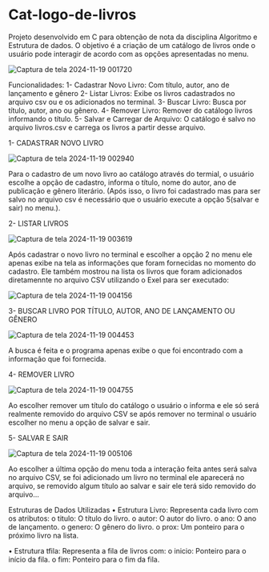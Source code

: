 # Cat-logo-de-livros
Projeto desenvolvido em C para obtenção de nota da disciplina Algoritmo e Estrutura de dados.
O objetivo é a criação de um catálogo de livros onde o usuário pode interagir de acordo com as opções apresentadas no menu.

![Captura de tela 2024-11-19 001720](https://github.com/user-attachments/assets/1a6d3abe-1155-451c-bfb3-085b2c51480a)

Funcionalidades:
1- Cadastrar Novo Livro: Com título, autor, ano de lançamento e gênero
2- Listar Livros: Exibe os livros cadastrados no arquivo csv ou e os adicionados no terminal.
3- Buscar Livro: Busca por título, autor, ano ou gênero.
4- Remover Livro: Remover do catálogo livros informando o título.
5- Salvar e Carregar de Arquivo: O catálogo é salvo no arquivo livros.csv e carrega os livros a partir desse arquivo.

1- CADASTRAR NOVO LIVRO

![Captura de tela 2024-11-19 002940](https://github.com/user-attachments/assets/b99af261-96c9-4962-bc84-d6fa0c14119f)

Para o cadastro de um novo livro ao catálogo através do termial, o usuário escolhe a opção de cadastro, informa o título, nome do autor, ano de publicação e gênero literário.
(Após isso, o livro foi cadastrado mas para ser salvo no arquivo csv é necessário que o usuário execute a opção 5(salvar e sair) no menu.).

2- LISTAR LIVROS

![Captura de tela 2024-11-19 003619](https://github.com/user-attachments/assets/1d17e082-2609-47c6-9db1-274e8dec1e3a)

Após cadastrar o novo livro no terminal e escolher a opção 2 no menu ele apenas exibe na tela as informações que foram fornecidas no momento do cadastro.
Ele também mostrou na lista os livros que foram adicionados diretamennte no arquivo CSV utilizando o Exel para ser executado:

![Captura de tela 2024-11-19 004156](https://github.com/user-attachments/assets/b5deb893-37bd-48f6-a737-5f85541de3e9)

3- BUSCAR LIVRO POR TÍTULO, AUTOR, ANO DE LANÇAMENTO OU GÊNERO

![Captura de tela 2024-11-19 004453](https://github.com/user-attachments/assets/5c47d5f7-ee74-46e8-97d1-dbf9335ac028)

A busca é feita e o programa apenas exibe o que foi encontrado com a informação que foi fornecida.

4- REMOVER LIVRO

![Captura de tela 2024-11-19 004755](https://github.com/user-attachments/assets/1c33f6f1-8e0a-47da-b296-f143f35c1cc2)

Ao escolher remover um título do catálogo o usuário o informa e ele só será realmente removido do arquivo CSV se após remover no terminal o usuário escolher no menu a opção de salvar e sair.

5- SALVAR E SAIR

![Captura de tela 2024-11-19 005106](https://github.com/user-attachments/assets/a31a56d4-bf05-4d0a-93c9-ef1d00f0224b)

Ao escolher a última opção do menu toda a interação feita antes será salva no arquivo CSV, se foi adicionado um livro no terminal ele aparecerá no arquivo, se removido algum título ao salvar e sair ele terá sido removido do arquivo... 

Estruturas de Dados Utilizadas
•	Estrutura Livro: Representa cada livro com os atributos:
o	titulo: O título do livro.
o	autor: O autor do livro.
o	ano: O ano de lançamento.
o	genero: O gênero do livro.
o	prox: Um ponteiro para o próximo livro na lista.

•	Estrutura tfila: Representa a fila de livros com:
o	inicio: Ponteiro para o início da fila.
o	fim: Ponteiro para o fim da fila.

